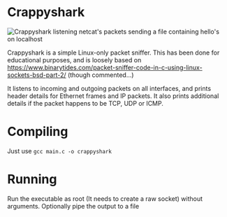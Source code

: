 # Crappyshark

![Crappyshark listening netcat's packets sending a file containing hello's on localhost](https://user-images.githubusercontent.com/56542714/132957590-4a939e47-28c9-4570-82b8-585c08052f6c.gif)


Crappyshark is a simple Linux-only packet sniffer. This has been done for educational purposes, and is loosely based on https://www.binarytides.com/packet-sniffer-code-in-c-using-linux-sockets-bsd-part-2/ (though commented...)

It listens to incoming and outgoing packets on all interfaces, and prints header details for Ethernet frames and IP packets. It also prints additional details if the packet happens to be TCP, UDP or ICMP.

# Compiling
Just use `gcc main.c -o crappyshark`

# Running
Run the executable as root (It needs to create a raw socket) without arguments. Optionally pipe the output to a file

